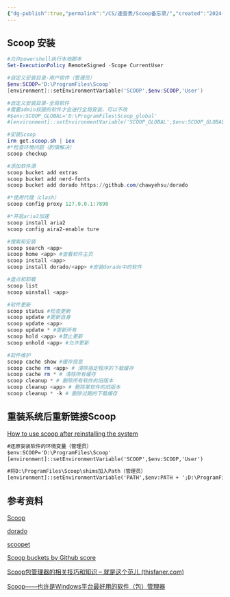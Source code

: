 ```yaml
---
{"dg-publish":true,"permalink":"/CS/速查表/Scoop备忘录/","created":"2024-10-12T10:25:21.000+08:00","updated":"2024-10-12T10:25:21.000+08:00"}
---
```


## Scoop 安装

```powershell
#允许powershell执行本地脚本
Set-ExecutionPolicy RemoteSigned -Scope CurrentUser

#自定义安装目录-用户软件（管理员）
$env:SCOOP='D:\ProgramFiles\Scoop'
[environment]::setEnvironmentVariable('SCOOP',$env:SCOOP,'User')

#自定义安装目录-全局软件
#需要admin权限的软件才会进行全局安装，可以不改
#$env:SCOOP_GLOBAL='D:\ProgramFiles\Scoop_global'
#[environment]::setEnvironmentVariable('SCOOP_GLOBAL',$env:SCOOP_GLOBAL,'Machine')

#安装Scoop
irm get.scoop.sh | iex
#*检查环境问题（酌情解决）
scoop checkup

#添加软件源
scoop bucket add extras
scoop bucket add nerd-fonts
scoop bucket add dorado https://github.com/chawyehsu/dorado

#*使用代理（clash）
scoop config proxy 127.0.0.1:7890

#*开启aria2加速
scoop install aria2
scoop config aira2-enable ture

#搜索和安装
scoop search <app>
scoop home <app> #查看软件主页
scoop install <app>
scoop install dorado/<app> #安装dorado中的软件

#盘点和卸载
scoop list
scoop uinstall <app>

#软件更新
scoop status #检查更新
scoop update #更新自身
scoop update <app>
scoop update * #更新所有
scoop hold <app> #禁止更新
scoop unhold <app> #允许更新

#软件维护
scoop cache show #缓存信息
scoop cache rm <app> # 清除指定程序的下载缓存
scoop cache rm * # 清除所有缓存
scoop cleanup * # 删除所有软件的旧版本
scoop cleanup <app> # 删除某软件的旧版本
scoop cleanup * -k # 删除过期的下载缓存
```

## 重装系统后重新链接Scoop

[How to use scoop after reinstalling the system](https://github.com/ScoopInstaller/Scoop/issues/2894)

```cmd
#还原安装软件的环境变量（管理员）
$env:SCOOP='D:\ProgramFiles\Scoop'
[environment]::setEnvironmentVariable('SCOOP',$env:SCOOP,'User')

#将D:\ProgramFiles\Scoop\shims加入Path（管理员）
[environment]::setEnvironmentVariable('PATH',$env:PATH + ';D:\ProgramFiles\Scoop\shims','Machine')
```



## 参考资料

[Scoop](https://scoop.sh/)

[dorado](https://github.com/chawyehsu/dorado/blob/master/README.zh-Hans.md)

[scoopet](https://github.com/ivaquero/scoopet)

[Scoop buckets by Github score](https://rasa.github.io/scoop-directory/by-score)

[Scoop包管理器的相关技巧和知识 – 就是这个范儿 (thisfaner.com)](https://www.thisfaner.com/p/scoop/)

[Scoop——也许是Windows平台最好用的软件（包）管理器](https://zhuanlan.zhihu.com/p/463284082)